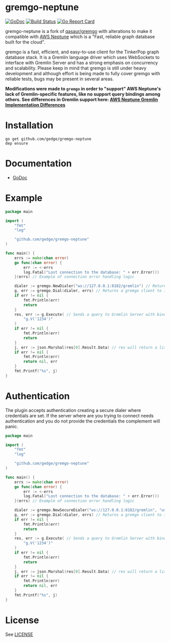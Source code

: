 # gremgo-neptune

[![GoDoc](http://img.shields.io/badge/godoc-reference-blue.svg)](http://godoc.org/github.com/gedge/gremgo-neptune) [![Build Status](https://travis-ci.org/gedge/gremgo-neptune.svg?branch=master)](https://travis-ci.org/gedge/gremgo-neptune) [![Go Report Card](https://goreportcard.com/badge/github.com/gedge/gremgo-neptune)](https://goreportcard.com/report/github.com/gedge/gremgo-neptune)

gremgo-neptune is a fork of [qasaur/gremgo](https://github.com/qasaur/gremgo) with alterations to make it compatible with [AWS Neptune](https://aws.amazon.com/neptune/) which is a "Fast, reliable graph database built for the cloud".

gremgo is a fast, efficient, and easy-to-use client for the TinkerPop graph database stack. It is a Gremlin language driver which uses WebSockets to interface with Gremlin Server and has a strong emphasis on concurrency and scalability. Please keep in mind that gremgo is still under heavy development and although effort is being made to fully cover gremgo with reliable tests, bugs may be present in several areas.

**Modifications were made to `gremgo` in order to "support" AWS Neptune's lack of Gremlin-specific features,  like no support query bindings among others. See differences in Gremlin support here: [AWS Neptune Gremlin Implementation Differences](https://docs.aws.amazon.com/neptune/latest/userguide/access-graph-gremlin-differences.html)**

Installation
==========
```
go get github.com/gedge/gremgo-neptune
dep ensure
```

Documentation
==========

* [GoDoc](https://godoc.org/github.com/gedge/gremgo-neptune)

Example
==========
```go
package main

import (
    "fmt"
    "log"

    "github.com/gedge/gremgo-neptune"
)

func main() {
    errs := make(chan error)
    go func(chan error) {
        err := <-errs
        log.Fatal("Lost connection to the database: " + err.Error())
    }(errs) // Example of connection error handling logic

    dialer := gremgo.NewDialer("ws://127.0.0.1:8182/gremlin") // Returns a WebSocket dialer to connect to Gremlin Server
    g, err := gremgo.Dial(dialer, errs) // Returns a gremgo client to interact with
    if err != nil {
        fmt.Println(err)
        return
    }
    res, err := g.Execute( // Sends a query to Gremlin Server with bindings
        "g.V('1234')"
    )
    if err != nil {
        fmt.Println(err)
        return
    }
    j, err := json.Marshal(res[0].Result.Data) // res will return a list of resultsets,  where the data is a json.RawMessage
    if err != nil {
        fmt.Println(err)
        return nil, err
    }
    fmt.Printf("%s", j)
}
```

Authentication
==========
The plugin accepts authentication creating a secure dialer where credentials are set.
If the server where are you trying to connect needs authentication and you do not provide the
credentials the complement will panic.

```go
package main

import (
    "fmt"
    "log"

    "github.com/gedge/gremgo-neptune"
)

func main() {
    errs := make(chan error)
    go func(chan error) {
        err := <-errs
        log.Fatal("Lost connection to the database: " + err.Error())
    }(errs) // Example of connection error handling logic

    dialer := gremgo.NewSecureDialer("ws://127.0.0.1:8182/gremlin", "username", "password") // Returns a WebSocket dialer to connect to Gremlin Server
    g, err := gremgo.Dial(dialer, errs) // Returns a gremgo client to interact with
    if err != nil {
        fmt.Println(err)
        return
    }
    res, err := g.Execute( // Sends a query to Gremlin Server with bindings
        "g.V('1234')"
    )
    if err != nil {
        fmt.Println(err)
        return
    }
    j, err := json.Marshal(res[0].Result.Data) // res will return a list of resultsets,  where the data is a json.RawMessage
    if err != nil {
        fmt.Println(err)
        return nil, err
    }
    fmt.Printf("%s", j)
}
```

License
==========
See [LICENSE](LICENSE.md)
